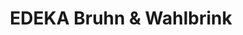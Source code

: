 ---
title: "EDEKA Bruhn & Wahlbrink"
url: /mannheim/edeka-bruhn-und-wahlbrink-wallstadter-strasse/
shop: Supermarkt
---
